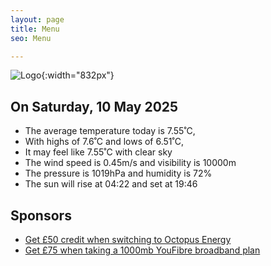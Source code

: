 ```yaml
---
layout: page
title: Menu
seo: Menu

---
```


![Logo](/images/logo.jpg){:width="832px"}

<!-- weather_marker starts -->
## On Saturday, 10 May 2025

- The average temperature today is 7.55˚C,
- With highs of 7.6˚C and lows of 6.51˚C,
- It may feel like 7.55˚C with clear sky
- The wind speed is 0.45m/s and visibility is 10000m
- The pressure is 1019hPa and humidity is 72%
- The sun will rise at 04:22 and set at 19:46

<!-- weather_marker ends -->

## Sponsors

- [Get £50 credit when switching to Octopus Energy](https://bit.ly/3oD1nnS)
- [Get £75 when taking a 1000mb YouFibre broadband plan](https://aklam.io/91zWhU?)
